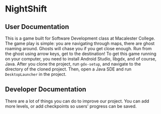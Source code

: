 # NightShift
## User Documentation
This is a game built for Software Development class at Macalester College.
The game play is simple: you are navigating through maps, there are ghost roaming around. Ghosts will chase you if you get close enough. Run from the ghost using arrow keys, get to the destination!
To get this game running on your computer, you need to install Android Studio, libgdx, and of course, Java. After you clone the project, run ```gdx-setup```, and navigate to the directory of the cloned project. Then, open a Java SDE and run ```DesktopLauncher``` in the project.

## Developer Documentation
There are a lot of things you can do to improve our project. You can add more levels, or add checkpoints so users' progress can be saved.
